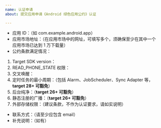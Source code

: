 ```yaml
---
name: 认证申请
about: 提交应用申请《Android 绿色应用公约》认证

---
```


* 应用 ID：（如 com.example.android.app）
* 应用市场地址：（在应用市场中的网址，可填写多个，须确保至少在其中一个应用市场已达到 1 万下载量）
* 公约条款满足情况：
1. Target SDK version：
2. READ_PHONE_STATE 权限：
3. 交叉唤醒：
4. 定时任务的最小周期：（包括 Alarm、JobScheduler、Sync Adapter 等， **target 28+ 可豁免**）
5. 后台纯净：（**target 26+ 可豁免**）
6. 静态注册的广播：（**target 26+ 可豁免**）
7. 外部存储权限：（建议条款，不作为认证要求，请如实说明）

* 联系方式：（请至少应包含 email）
* 补充说明：（如有）
